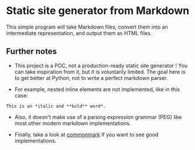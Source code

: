 # Static site generator from Markdown

This simple program will take Markdown files, convert them into an intermediate
representation, and output them as HTML files.

## Further notes

* This project is a POC, not a production-ready static site generator ! You can take inspiration from it, but it is voluntarily limited. The goal here is to get better at Python, not to write a perfect markdown parser.

* For example, nested inline elements are not implemented, like in this case:

`This is an *italic and **bold** word*.`

* Also, it doesn't make use of a parsing expression grammar (PEG) like most other modern markdown implementations.

* Finally, take a look at [commonmark](https://commonmark.org/) if you want to see good implementations.
